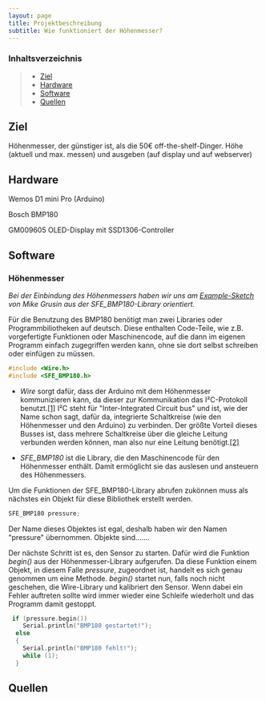 ```yaml
---
layout: page
title: Projektbeschreibung
subtitle: Wie funktioniert der Höhenmesser?
---
```


### Inhaltsverzeichnis
>* [Ziel](#1)
>* [Hardware](#2)
>* [Software](#3)
>* [Quellen](#4)

## Ziel<a name="1"></a>
Höhenmesser, der günstiger ist, als die 50€ off-the-shelf-Dinger.
Höhe (aktuell und max. messen) und ausgeben (auf display und auf webserver)

## Hardware <a name="2"></a>
Wemos D1 mini Pro (Arduino)

Bosch BMP180

GM009605 OLED-Display mit SSD1306-Controller

## Software <a name="3"></a>

### Höhenmesser
*Bei der Einbindung des Höhenmessers haben wir uns am [Example-Sketch](https://github.com/JantonDeluxe/luft-waffle/blob/master/Code/SFE_BMP180_example/SFE_BMP180_example.ino) von Mike Grusin aus der SFE_BMP180-Library orientiert.*

Für die Benutzung des BMP180 benötigt man zwei Libraries oder Programmbiliotheken auf deutsch. Diese enthalten Code-Teile, wie z.B. vorgefertigte Funktionen oder Maschinencode, auf die dann im eigenen Programm einfach zugegriffen werden kann, ohne sie dort selbst schreiben oder einfügen zu müssen.

```c++
#include <Wire.h>
#include <SFE_BMP180.h>
```

* *Wire* sorgt dafür, dass der Arduino mit dem Höhenmesser kommunizieren kann, da dieser zur Kommunikation das I²C-Protokoll benutzt.[[1]][BMP180-Datenblatt] I²C steht für "Inter-Integrated Circuit bus" und ist, wie der Name schon sagt, dafür da, integrierte Schaltkreise (wie den Höhenmesser und den Arduino) zu verbinden. Der größte Vorteil dieses Busses ist, dass mehrere Schaltkreise über die gleiche Leitung verbunden werden können, man also nur eine Leitung benötigt.[[2]][I²C]

* *SFE_BMP180* ist die Library, die den Maschinencode für den Höhenmesser enthält. Damit ermöglicht sie das auslesen und ansteuern des Höhenmessers. 

Um die Funktionen der SFE_BMP180-Library abrufen zukönnen muss als nächstes ein Objekt für diese Bibliothek erstellt werden. 

```c++
SFE_BMP180 pressure;
```

Der Name dieses Objektes ist egal, deshalb haben wir den Namen "pressure" übernommen. Objekte sind.......


Der nächste Schritt ist es, den Sensor zu starten. Dafür wird die Funktion *begin()* aus der Höhenmesser-Library aufgerufen. Da diese Funktion einem Objekt, in diesem Falle *pressure*, zugeordnet ist, handelt es sich genau genommen um eine Methode.
*begin()* startet nun, falls noch nicht geschehen, die Wire-Library und kalibriert den Sensor. Wenn dabei ein Fehler auftreten sollte wird immer wieder eine Schleife wiederholt und das Programm damit gestoppt.

```c++
 if (pressure.begin())
    Serial.println("BMP180 gestartet!");
  else
  {
    Serial.println("BMP180 fehlt!");
    while (1);
  }
  ```



## Quellen
[BMP180-Datenblatt]:https://ae-bst.resource.bosch.com/media/_tech/media/datasheets/BST-BMP180-DS000.pdf
[I²C]:https://www.ipd.kit.edu/mitarbeiter/buchmann/microcontroller/i2c.htm

